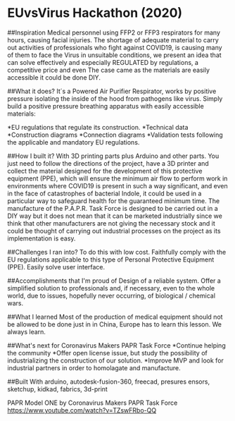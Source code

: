 # EUvsVirus Hackathon (2020)

##Inspiration
Medical personnel using FFP2 or FFP3 respirators for many hours, causing facial injuries. The shortage of adequate material to carry out activities of professionals who fight against COVID19, is causing many of them to face the Virus in unsuitable conditions, we present an idea that can solve effectively and especially REGULATED by regulations, a competitive price and even The case came as the materials are easily accessible it could be done DIY.

##What it does?
It´s a Powered Air Purifier Respirator, works by positive pressure isolating the inside of the hood from pathogens like virus. Simply build a positive pressure breathing apparatus with easily accessible materials:

*EU regulations that regulate its construction.
*Technical data
*Construction diagrams
*Connection diagrams
*Validation tests following the applicable and mandatory EU regulations.

##How I built it?
With 3D printing parts plus Arduino and other parts. You just need to follow the directions of the project, have a 3D printer and collect the material designed for the development of this protective equipment (PPE), which will ensure the minimum air flow to perform work in environments where COVID19 is present in such a way significant, and even in the face of catastrophes of bacterial Indole, it could be used in a particular way to safeguard health for the guaranteed minimum time. The manufacture of the P.A.P.R. Task Force is designed to be carried out in a DIY way but it does not mean that it can be marketed industrially since we think that other manufacturers are not giving the necessary stock and it could be thought of carrying out industrial processes on the project as its implementation is easy.

##Challenges I ran into?
To do this with low cost. Faithfully comply with the EU regulations applicable to this type of Personal Protective Equipment (PPE). Easily solve user interface.
 
##Accomplishments that I'm proud of
Design of a reliable system. Offer a simplified solution to professionals and, if necessary, even to the whole world, due to issues, hopefully never occurring, of biological / chemical wars.

##What I learned
Most of the production of medical equipment should not be allowed to be done just in in China, Europe has to learn this lesson.
We always learn.

##What's next for Coronavirus Makers PAPR Task Force
*Continue helping the community
*Offer open license issue, but study the possibility of industrializing the construction of our solution.
*Improve MVP and look for industrial partners in order to homolagate and manufacture.

##Built With
arduino, autodesk-fusion-360, freecad, presures ensors, sketchup, kidkad, fabrics, 3d-print

PAPR Model ONE by Coronavirus Makers PAPR Task Force
https://www.youtube.com/watch?v=TZswFRbo-QQ
